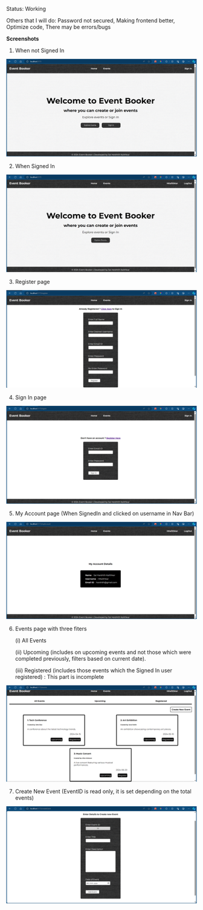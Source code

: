 Status: Working

Others that I will do: Password not secured, Making frontend better, Optimize code, There may be errors/bugs

**Screenshots**

1) When not Signed In

![notSigned](https://github.com/HKalithkar/event_booker/blob/main/public/notSigned.png)

2) When Signed In

![signed](https://github.com/HKalithkar/event_booker/blob/main/public/signed.png)

3) Register page

![register](https://github.com/HKalithkar/event_booker/blob/main/public/register.png)

4) Sign In page

![signin](https://github.com/HKalithkar/event_booker/blob/main/public/SignIn.png)

5) My Account page (When SignedIn and clicked on username in Nav Bar)

![myAccount](https://github.com/HKalithkar/event_booker/blob/main/public/myAccount.png)

6) Events page with three fiters

   (i) All Events

   (ii) Upcoming (includes on upcoming events and not those which were completed previously, filters based on current date).

   (iii) Registered (includes those events which the Signed In user registered) : This part is incomplete

![events](https://github.com/HKalithkar/event_booker/blob/main/public/events.png)

7) Create New Event (EventID is read only, it is set depending on the total events)

![newEvent](https://github.com/HKalithkar/event_booker/blob/main/public/newEvent.png)